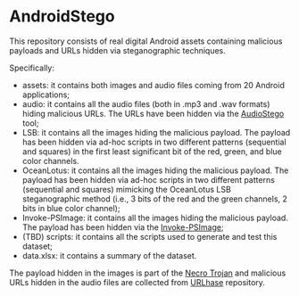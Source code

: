 # AndroidStego

This repository consists of real digital Android assets containing malicious payloads and URLs hidden via steganographic techniques.

Specifically:
- assets: it contains both images and audio files coming from 20 Android applications;
- audio: it contains all the audio files (both in .mp3 and .wav formats) hiding malicious URLs. The URLs have been hidden via the [AudioStego](https://github.com/danielcardeenas/AudioStego/tree/master) tool;
- LSB: it contains all the images hiding the malicious payload. The payload has been hidden via ad-hoc scripts in two different patterns (sequential and squares) in the first least significant bit of the red, green, and blue color channels.
- OceanLotus: it contains all the images hiding the malicious payload. The payload has been hidden via ad-hoc scripts in two different patterns (sequential and squares) mimicking the OceanLotus LSB steganographic method (i.e., 3 bits of the red and the green channels, 2 bits in blue color channel);
- Invoke-PSImage: it contains all the images hiding the malicious payload. The payload has been hidden via the [Invoke-PSImage](https://github.com/peewpw/Invoke-PSImage);
- (TBD) scripts: it contains all the scripts used to generate and test this dataset;
- data.xlsx: it contains a summary of the dataset.

The payload hidden in the images is part of the [Necro Trojan](https://securelist.com/necro-trojan-is-back-on-google-play/113881/) and malicious URLs hidden in the audio files are collected from [URLhase](https://urlhaus.abuse.ch/) repository. 
